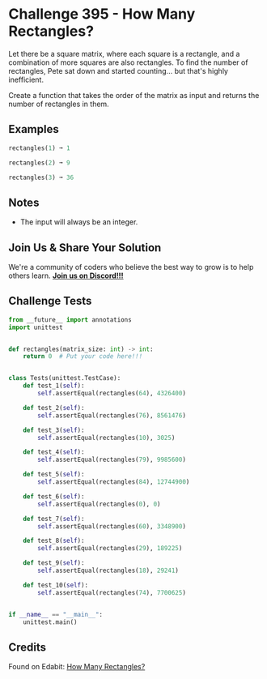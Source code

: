 # Challenge 395 - How Many Rectangles?

Let there be a square matrix, where each square is a rectangle, and a combination of more squares are also rectangles. To find the number of rectangles, Pete sat down and started counting... but that's highly inefficient.

Create a function that takes the order of the matrix as input and returns the number of rectangles in them.

## Examples
```python
rectangles(1) ➞ 1

rectangles(2) ➞ 9

rectangles(3) ➞ 36
```
## Notes

- The input will always be an integer.

## Join Us & Share Your Solution

We're a community of coders who believe the best way to grow is to help others learn. **[Join us on Discord!!!](https://discord.gg/sfHykntuGy)**

## Challenge Tests
```python
from __future__ import annotations
import unittest


def rectangles(matrix_size: int) -> int:
    return 0  # Put your code here!!!


class Tests(unittest.TestCase):
    def test_1(self):
        self.assertEqual(rectangles(64), 4326400)

    def test_2(self):
        self.assertEqual(rectangles(76), 8561476)

    def test_3(self):
        self.assertEqual(rectangles(10), 3025)

    def test_4(self):
        self.assertEqual(rectangles(79), 9985600)

    def test_5(self):
        self.assertEqual(rectangles(84), 12744900)

    def test_6(self):
        self.assertEqual(rectangles(0), 0)

    def test_7(self):
        self.assertEqual(rectangles(60), 3348900)

    def test_8(self):
        self.assertEqual(rectangles(29), 189225)

    def test_9(self):
        self.assertEqual(rectangles(18), 29241)

    def test_10(self):
        self.assertEqual(rectangles(74), 7700625)


if __name__ == "__main__":
    unittest.main()
```
## Credits

Found on Edabit: [How Many Rectangles?](https://edabit.com/challenge/zRm6YDfQHoesdc3rb)
